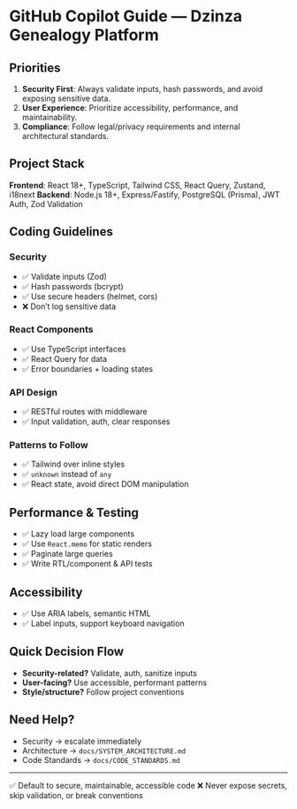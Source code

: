 # GitHub Copilot Guide — Dzinza Genealogy Platform

## Priorities

1. **Security First**: Always validate inputs, hash passwords, and avoid exposing sensitive data.
2. **User Experience**: Prioritize accessibility, performance, and maintainability.
3. **Compliance**: Follow legal/privacy requirements and internal architectural standards.

## Project Stack

**Frontend**: React 18+, TypeScript, Tailwind CSS, React Query, Zustand, i18next
**Backend**: Node.js 18+, Express/Fastify, PostgreSQL (Prisma), JWT Auth, Zod Validation

## Coding Guidelines

### Security

* ✅ Validate inputs (Zod)
* ✅ Hash passwords (bcrypt)
* ✅ Use secure headers (helmet, cors)
* ❌ Don’t log sensitive data

### React Components

* ✅ Use TypeScript interfaces
* ✅ React Query for data
* ✅ Error boundaries + loading states

### API Design

* ✅ RESTful routes with middleware
* ✅ Input validation, auth, clear responses

### Patterns to Follow

* ✅ Tailwind over inline styles
* ✅ `unknown` instead of `any`
* ✅ React state, avoid direct DOM manipulation

## Performance & Testing

* ✅ Lazy load large components
* ✅ Use `React.memo` for static renders
* ✅ Paginate large queries
* ✅ Write RTL/component & API tests

## Accessibility

* ✅ Use ARIA labels, semantic HTML
* ✅ Label inputs, support keyboard navigation


## Quick Decision Flow

* **Security-related?** Validate, auth, sanitize inputs
* **User-facing?** Use accessible, performant patterns
* **Style/structure?** Follow project conventions

## Need Help?

* Security → escalate immediately
* Architecture → `docs/SYSTEM_ARCHITECTURE.md`
* Code Standards → `docs/CODE_STANDARDS.md`

---

✅ Default to secure, maintainable, accessible code
❌ Never expose secrets, skip validation, or break conventions

